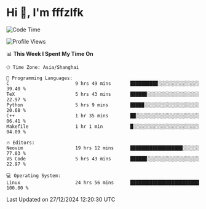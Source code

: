 # Hi 👋, I'm fffzlfk

<!--START_SECTION:waka-->
![Code Time](http://img.shields.io/badge/Code%20Time-1%2C052%20hrs%2012%20mins-blue)

![Profile Views](http://img.shields.io/badge/Profile%20Views-0-blue)

📊 **This Week I Spent My Time On** 

```text
🕑︎ Time Zone: Asia/Shanghai

💬 Programming Languages: 
C                        9 hrs 49 mins       ██████████░░░░░░░░░░░░░░░   39.40 % 
TeX                      5 hrs 43 mins       ██████░░░░░░░░░░░░░░░░░░░   22.97 % 
Python                   5 hrs 9 mins        █████░░░░░░░░░░░░░░░░░░░░   20.68 % 
C++                      1 hr 35 mins        ██░░░░░░░░░░░░░░░░░░░░░░░   06.41 % 
Makefile                 1 hr 1 min          █░░░░░░░░░░░░░░░░░░░░░░░░   04.09 % 

🔥 Editors: 
Neovim                   19 hrs 12 mins      ███████████████████░░░░░░   77.03 % 
VS Code                  5 hrs 43 mins       ██████░░░░░░░░░░░░░░░░░░░   22.97 % 

💻 Operating System: 
Linux                    24 hrs 56 mins      █████████████████████████   100.00 % 
```


 Last Updated on 27/12/2024 12:20:30 UTC
<!--END_SECTION:waka-->
